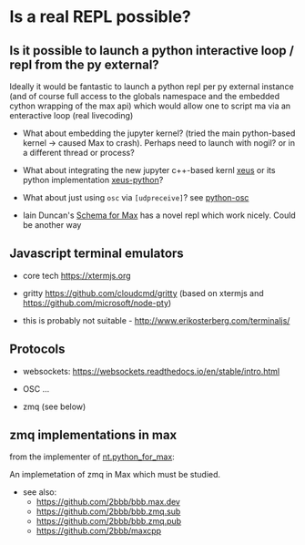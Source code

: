 # Is a real REPL possible?

## Is it possible to launch a python interactive loop / repl from the py external?

Ideally it would be fantastic to launch a python repl per py external instance (and of course full access to the globals namespace and the embedded cython wrapping of the max api) which would allow one to script ma via an enteractive loop (real livecoding)

- What about embedding the jupyter kernel? (tried the main python-based kernel -> caused Max to crash). Perhaps need to launch with nogil? or in a different thread or process?

- What about integrating the new jupyter c++-based kernl [xeus](https://github.com/jupyter-xeus/xeus) or its python implementation [xeus-python](https://github.com/jupyter-xeus/xeus-python)?

- What about just using `osc` via `[udpreceive]`? see [python-osc](https://github.com/attwad/python-osc)

- Iain Duncan's [Schema for Max](https://github.com/iainctduncan/scheme-for-max) has a novel repl which work nicely. Could be another way

## Javascript terminal emulators

- core tech <https://xtermjs.org>

- gritty <https://github.com/cloudcmd/gritty> (based on xtermjs and <https://github.com/microsoft/node-pty>)

- this is probably not suitable - <http://www.erikosterberg.com/terminaljs/>

## Protocols

- websockets: <https://websockets.readthedocs.io/en/stable/intro.html>

- OSC ...

- zmq (see below)

## zmq implementations in max

from the implementer of [nt.python_for_max](https://github.com/2bbb/nt.python_for_max):

An implemetation of zmq in Max which must be studied.

- see also:
  - <https://github.com/2bbb/bbb.max.dev>
  - <https://github.com/2bbb/bbb.zmq.sub>
  - <https://github.com/2bbb/bbb.zmq.pub>
  - <https://github.com/2bbb/maxcpp>
